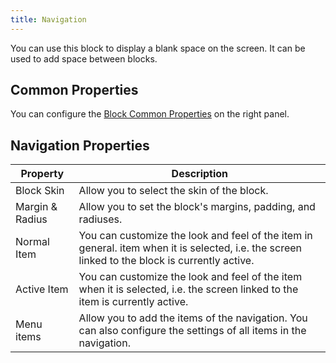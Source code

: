 ```yaml
---
title: Navigation
---
```


You can use this block to display a blank space on the screen. It can be used to add space between blocks.

## Common Properties

You can configure the [Block Common Properties](overview#block-common-properties) on the right panel.

## Navigation Properties

| Property | Description |
| -------- | ----------- |
| Block Skin | Allow you to select the skin of the block. |
| Margin & Radius | Allow you to set the block's margins, padding, and radiuses. |
| Normal Item | You can customize the look and feel of the item in general. item when it is selected, i.e. the screen linked to the block is currently active. |
| Active Item | You can customize the look and feel of the item when it is selected, i.e. the screen linked to the item is currently active. |
| Menu items | Allow you to add the items of the navigation. You can also configure the settings of all items in the navigation. |
